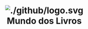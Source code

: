 <h1 align="center">
    <img alt="./github/logo.svg" src="logo" />
    <br>
    Mundo dos Livros
</h1>
